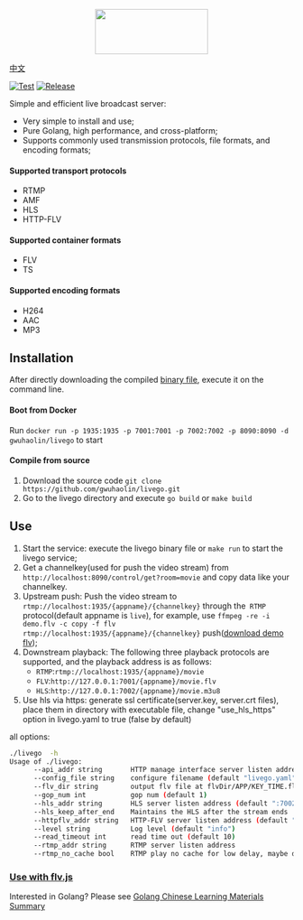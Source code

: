 <p align='center'>
    <img src='./logo.png' width='200px' height='80px'/>
</p>

[中文](./README_cn.md)

[![Test](https://github.com/gwuhaolin/livego/workflows/Test/badge.svg)](https://github.com/gwuhaolin/livego/actions?query=workflow%3ATest)
[![Release](https://github.com/gwuhaolin/livego/workflows/Release/badge.svg)](https://github.com/gwuhaolin/livego/actions?query=workflow%3ARelease)

Simple and efficient live broadcast server:
- Very simple to install and use;
- Pure Golang, high performance, and cross-platform;
- Supports commonly used transmission protocols, file formats, and encoding formats;

#### Supported transport protocols
- RTMP
- AMF
- HLS
- HTTP-FLV

#### Supported container formats
- FLV
- TS

#### Supported encoding formats
- H264
- AAC
- MP3

## Installation
After directly downloading the compiled [binary file](https://github.com/gwuhaolin/livego/releases), execute it on the command line.

#### Boot from Docker
Run `docker run -p 1935:1935 -p 7001:7001 -p 7002:7002 -p 8090:8090 -d gwuhaolin/livego` to start

#### Compile from source
1. Download the source code `git clone https://github.com/gwuhaolin/livego.git`
2. Go to the livego directory and execute `go build` or `make build`

## Use
1. Start the service: execute the livego binary file or `make run` to start the livego service;
2. Get a channelkey(used for push the video stream) from `http://localhost:8090/control/get?room=movie` and copy data like your channelkey.
3. Upstream push: Push the video stream to `rtmp://localhost:1935/{appname}/{channelkey}` through the` RTMP` protocol(default appname is `live`), for example, use `ffmpeg -re -i demo.flv -c copy -f flv rtmp://localhost:1935/{appname}/{channelkey}` push([download demo flv](https://s3plus.meituan.net/v1/mss_7e425c4d9dcb4bb4918bbfa2779e6de1/mpack/default/demo.flv));
4. Downstream playback: The following three playback protocols are supported, and the playback address is as follows:
    - `RTMP`:`rtmp://localhost:1935/{appname}/movie`
    - `FLV`:`http://127.0.0.1:7001/{appname}/movie.flv`
    - `HLS`:`http://127.0.0.1:7002/{appname}/movie.m3u8`
5. Use hls via https: generate ssl certificate(server.key, server.crt files), place them in directory with executable file, change "use_hls_https" option in livego.yaml to true (false by default)

all options: 
```bash
./livego  -h
Usage of ./livego:
      --api_addr string       HTTP manage interface server listen address (default ":8090")
      --config_file string    configure filename (default "livego.yaml")
      --flv_dir string        output flv file at flvDir/APP/KEY_TIME.flv (default "tmp")
      --gop_num int           gop num (default 1)
      --hls_addr string       HLS server listen address (default ":7002")
      --hls_keep_after_end    Maintains the HLS after the stream ends
      --httpflv_addr string   HTTP-FLV server listen address (default ":7001")
      --level string          Log level (default "info")
      --read_timeout int      read time out (default 10)
      --rtmp_addr string      RTMP server listen address
      --rtmp_no_cache bool    RTMP play no cache for low delay, maybe drop frames（default false）
```

### [Use with flv.js](https://github.com/gwuhaolin/blog/issues/3)

Interested in Golang? Please see [Golang Chinese Learning Materials Summary](http://go.wuhaolin.cn/)
